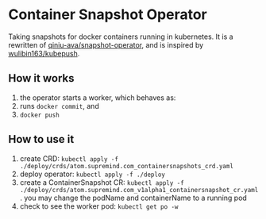 # Container Snapshot Operator

Taking snapshots for docker containers running in kubernetes. 
It is a rewritten of [qiniu-ava/snapshot-operator](https://github.com/qiniu-ava/snapshot-operator), 
and is inspired by [wulibin163/kubepush](https://github.com/wulibin163/kubepush).

## How it works

1. the operator starts a worker, which behaves as:
2. runs `docker commit`, and
3. `docker push`

## How to use it

1. create CRD: `kubectl apply -f ./deploy/crds/atom.supremind.com_containersnapshots_crd.yaml`
2. deploy operator: `kubectl apply -f ./deploy`
3. create a ContainerSnapshot CR: `kubectl apply -f ./deploy/crds/atom.supremind.com_v1alpha1_containersnapshot_cr.yaml`.
    you may change the podName and containerName to a running pod
4. check to see the worker pod: `kubectl get po -w`
